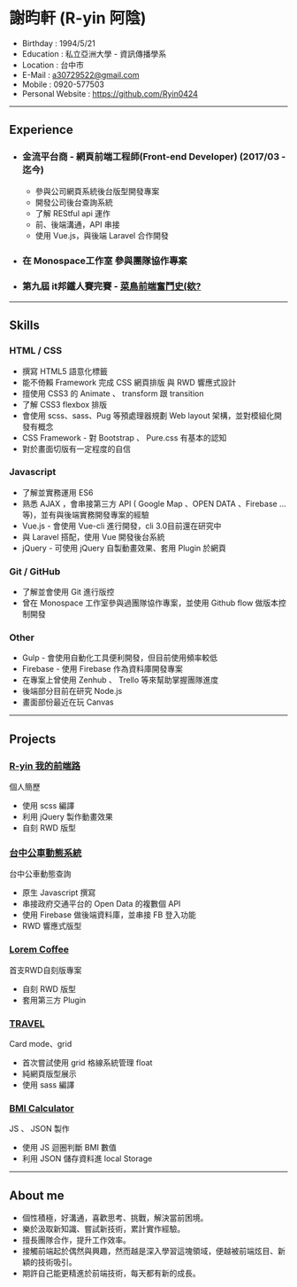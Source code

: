 # 謝昀軒 (R-yin 阿陰)

* Birthday : 1994/5/21
* Education : 私立亞洲大學 - 資訊傳播學系
* Location : 台中市
* E-Mail : a30729522@gmail.com
* Mobile : 0920-577503
* Personal Website : https://github.com/Ryin0424

***

## Experience

- ### 金流平台商 - 網頁前端工程師(Front-end Developer) (2017/03 - 迄今)
    - 參與公司網頁系統後台版型開發專案
    - 開發公司後台查詢系統
    - 了解 REStful api 運作
    - 前、後端溝通，API 串接
    - 使用 Vue.js，與後端 Laravel 合作開發
- ### 在 Monospace工作室 參與團隊協作專案
- ### 第九屆 it邦鐵人賽完賽 - [菜鳥前端奮鬥史(欸?](https://ithelp.ithome.com.tw/users/20107640)

***

## Skills

### HTML / CSS

* 撰寫 HTML5 語意化標籤
* 能不倚賴 Framework 完成 CSS 網頁排版 與 RWD 響應式設計
* 擅使用 CSS3 的 Animate 、 transform 跟 transition
* 了解 CSS3 flexbox 排版
* 會使用 scss、sass、Pug 等預處理器規劃 Web layout 架構，並對模組化開發有概念
* CSS Framework - 對 Bootstrap 、 Pure.css 有基本的認知
* 對於畫面切版有一定程度的自信

### Javascript

* 了解並實務運用 ES6 
* 熟悉 AJAX ，會串接第三方 API ( Google Map 、OPEN DATA 、Firebase ...等)，並有與後端實務開發專案的經驗
* Vue.js - 會使用 Vue-cli 進行開發，cli 3.0目前還在研究中
* 與 Laravel 搭配，使用 Vue 開發後台系統
* jQuery - 可使用 jQuery 自製動畫效果、套用 Plugin 於網頁

### Git / GitHub

* 了解並會使用 Git 進行版控
* 曾在 Monospace 工作室參與過團隊協作專案，並使用 Github flow 做版本控制開發


### Other

* Gulp - 會使用自動化工具便利開發，但目前使用頻率較低
* Firebase - 使用 Firebase 作為資料庫開發專案
* 在專案上曾使用 Zenhub 、 Trello 等來幫助掌握團隊進度
* 後端部分目前在研究 Node.js 
* 畫面部份最近在玩 Canvas 


***

## Projects

### [R-yin 我的前端路](https://ryin0424.github.io/Aboutme/)
個人簡歷
- 使用 scss 編譯
- 利用 jQuery 製作動畫效果
- 自刻 RWD 版型

### [台中公車動態系統](https://ryin0424.github.io/Taichunung-Bus/)
台中公車動態查詢
- 原生 Javascript 撰寫
- 串接政府交通平台的 Open Data 的複數個 API
- 使用 Firebase 做後端資料庫，並串接 FB 登入功能
- RWD 響應式版型

### [Lorem Coffee](https://ryin0424.github.io/loremcoffee/)
首支RWD自刻版專案
- 自刻 RWD 版型
- 套用第三方 Plugin

### [TRAVEL](https://ryin0424.github.io/TRAVEL/)
Card mode、grid 
- 首次嘗試使用 grid 格線系統管理 float
- 純網頁版型展示
- 使用 sass 編譯

### [BMI Calculator](https://ryin0424.github.io/BMI-Calculator/)
JS 、 JSON 製作
- 使用 JS 迴圈判斷 BMI 數值
- 利用 JSON 儲存資料進 local Storage

***

## About me

- 個性積極，好溝通，喜歡思考、挑戰，解決當前困境。
- 樂於汲取新知識、嘗試新技術，累計實作經驗。
- 擅長團隊合作，提升工作效率。
- 接觸前端起於偶然與興趣，然而越是深入學習這塊領域，便越被前端炫目、新穎的技術吸引。
- 期許自己能更精進於前端技術，每天都有新的成長。
